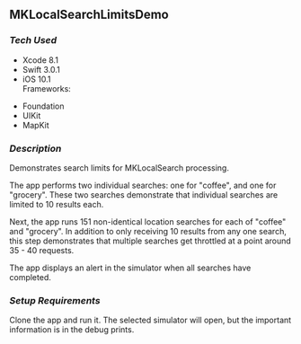 ## MKLocalSearchLimitsDemo

### *Tech Used*
* Xcode 8.1
* Swift 3.0.1
* iOS 10.1  
Frameworks:  
- Foundation  
- UIKit  
- MapKit  

### *Description*

Demonstrates search limits for MKLocalSearch processing.

The app performs two individual searches: one for "coffee", and one for "grocery". These two searches demonstrate that individual searches are limited to 10 results each.

Next, the app runs 151 non-identical location searches for each of "coffee" and "grocery". In addition to only receiving 10 results from any one search, this step demonstrates that multiple searches get throttled at a point around 35 - 40 requests.

The app displays an alert in the simulator when all searches have completed.


### *Setup Requirements*

Clone the app and run it. The selected simulator will open, but the important information is in the debug prints.

